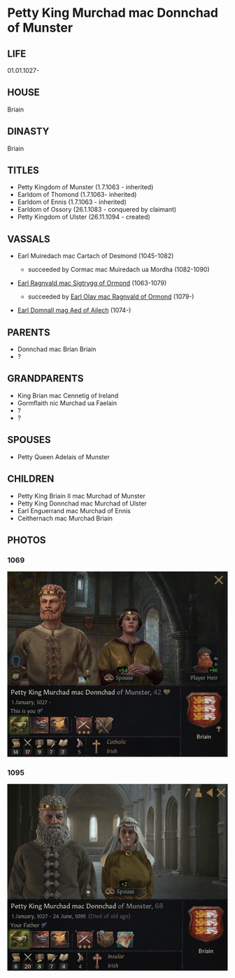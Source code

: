 # Petty King Murchad mac Donnchad of Munster

## LIFE

01.01.1027-

## HOUSE

Briain

## DINASTY

Briain

## TITLES 

- Petty Kingdom of Munster (1.7.1063 - inherited)
- Earldom of Thomond (1.7.1063- inherited)
- Earldom of Ennis (1.7.1063 - inherited)
- Earldom of Ossory (26.1.1083 - conquered by claimant)
- Petty Kingdom of Ulster (26.11.1094 - created)

## VASSALS

- Earl Muiredach mac Cartach of Desmond (1045-1082)

  - succeeded by Cormac mac Muiredach ua Mordha (1082-1090) 

- [Earl Ragnvald mac Sigtrygg of Ormond](ragnvald_mac_sigtrygg_1021.md) (1063-1079)

  - succeeded by [Earl Olav mac Ragnvald of Ormond](olav_mac_ragnvald_1066.md) (1079-)

- [Earl Domnall mag Aed of Ailech](domnall_mag_aed_1027.md) (1074-)

  

## PARENTS

- Donnchad mac Brian Briain
- ?

## GRANDPARENTS

- King Brian mac Cennetig of Ireland
- Gormflaith nic Murchad ua Faelain
- ?
- ?

## SPOUSES

- Petty Queen Adelais of Munster

## CHILDREN

- Petty King Briain II mac Murchad of Munster
- Petty King Donnchad mac Murchad of Ulster
- Earl Enguerrand mac Murchad of Ennis
- Ceithernach mac Murchad Briain

## PHOTOS

### 1069

![murchad_mac_donnchad_1069](i/murchad_mac_donnchad_1069.jpg)

### 1095

![murchad_mac_donnchad_1095](i/murchad_mac_donnchad_1095.jpg)